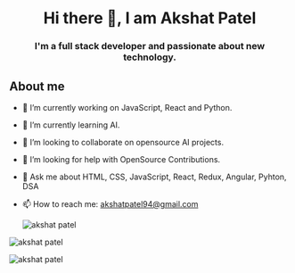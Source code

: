 <h1 align="center">Hi there 👋, I am Akshat Patel</h1>
<h3 align="center">I'm a full stack developer and passionate about new technology.</h3>

<h2>About me </h2>

- 🔭 I’m currently working on JavaScript, React and Python.
- 🌱 I’m currently learning AI.
- 👯 I’m looking to collaborate on opensource AI projects.
- 🤔 I’m looking for help with OpenSource Contributions.
- 💬 Ask me about HTML, CSS, JavaScript, React, Redux, Angular, Pyhton, DSA
- 📫 How to reach me: akshatpatel94@gmail.com

  <p algn="center">
  <img src="https://github-readme-stats.vercel.app/api?username=akshatpatel94&theme=vue-dark&show_icons=true&hide_border=false&count_private=true" alt="akshat patel" />
    </p>
  <p algn="center">
<img src="https://github-readme-streak-stats.herokuapp.com/?user=akshatpatel94&theme=vue-dark&hide_border=false" alt="akshat patel" />
    </p>
  <p algn="center">
  <img src="https://github-readme-stats.vercel.app/api/top-langs/?username=akshatpatel94&theme=vue-dark&show_icons=true&hide_border=false&layout=compact" alt="akshat patel" />
    </p>

<!-- 
<h3 align="left">Languages and Tools:</h3>
<p align="left"> <a href="https://www.w3schools.com/css/" target="_blank" rel="noreferrer"> <img src="https://raw.githubusercontent.com/devicons/devicon/master/icons/css3/css3-original-wordmark.svg" alt="css3" width="40" height="40"/> </a> <a href="https://git-scm.com/" target="_blank" rel="noreferrer"> <img src="https://www.vectorlogo.zone/logos/git-scm/git-scm-icon.svg" alt="git" width="40" height="40"/> </a> <a href="https://www.w3.org/html/" target="_blank" rel="noreferrer"> <img src="https://raw.githubusercontent.com/devicons/devicon/master/icons/html5/html5-original-wordmark.svg" alt="html5" width="40" height="40"/> </a> <a href="https://www.java.com" target="_blank" rel="noreferrer"> <img src="https://raw.githubusercontent.com/devicons/devicon/master/icons/java/java-original.svg" alt="java" width="40" height="40"/> </a> <a href="https://developer.mozilla.org/en-US/docs/Web/JavaScript" target="_blank" rel="noreferrer"> <img src="https://raw.githubusercontent.com/devicons/devicon/master/icons/javascript/javascript-original.svg" alt="javascript" width="40" height="40"/> </a> <a href="https://reactjs.org/" target="_blank" rel="noreferrer"> <img src="https://raw.githubusercontent.com/devicons/devicon/master/icons/react/react-original-wordmark.svg" alt="react" width="40" height="40"/> </a> </p>

<p>&nbsp;<img align="center" src="https://github-readme-stats.vercel.app/api?username=ajay-bhagal&show_icons=true&locale=en" alt="ajay-bhagal" /></p><br>

<p><img align="center"; src="https://github-readme-streak-stats.herokuapp.com/?user=ajay-bhagal&" alt="ajay-bhagal" /></p>
-->
